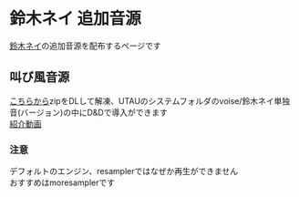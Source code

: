 # 鈴木ネイ 追加音源
[鈴木ネイ](https://suzukinei.jimdofree.com/)の追加音源を配布するページです

## 叫び風音源
[こちらから](https://github.com/texture08/suzuki_nei/releases/tag/1.0.0)zipをDLして解凍、UTAUのシステムフォルダのvoise/鈴木ネイ単独音(バージョン)の中にD&Dで導入ができます
<br>[紹介動画](https://nico.ms/sm39723161)

### 注意
デフォルトのエンジン、resamplerではなぜか再生ができません
<br>おすすめはmoresamplerです

